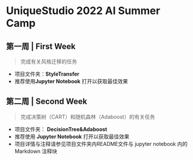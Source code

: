 # UniqueStudio 2022 AI Summer Camp

## 第一周 | First Week

> 完成有关风格迁移的任务

- 项目文件夹：**StyleTransfer**
- 推荐使用**Jupyter Notebook** 打开以获取最佳效果

## 第二周 | Second Week

> 完成决策树（CART）和随机森林（Adaboost）的有关任务

- 项目文件夹： **DecisionTree&Adaboost**
- 推荐使用 **Jupyter Notebook** 打开以获取最佳效果
- 项目详情与注释请参见项目文件夹内README文件与 jupyter notebook 内的 Markdown 注释块